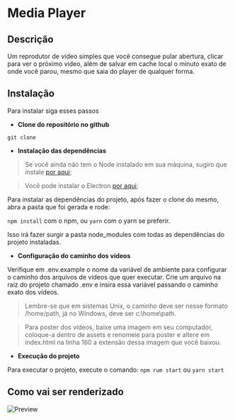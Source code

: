 # Media Player

## Descrição

Um reprodutor de vídeo simples que você consegue pular abertura, clicar para ver o próximo 
video, além de salvar em cache local o minuto exato de onde você parou, mesmo que saia
do player de qualquer forma.

## Instalação

Para instalar siga esses passos

* **Clone do repositório no github** 

```git clone ```

* **Instalação das dependências**

> Se você ainda não tem o Node instalado em sua máquina, sugiro que instale [por aqui](https://nodejs.org/en/download/);

> Você pode instalar o Electron [por aqui](https://www.electronjs.org/docs/tutorial/quick-start);

Para instalar as dependências do projeto, após fazer o clone do mesmo, abra a pasta que foi gerada e rode:

```npm install``` com o npm, ou
```yarn``` com o yarn se preferir.

Isso irá fazer surgir a pasta node_modules com todas as dependências do projeto instaladas.

* **Configuração do caminho dos vídeos**

Verifique em .env.example o nome da variável de ambiente para configurar o caminho dos arquivos de vídeos que quer executar.
Crie um arquivo na raiz do projeto chamado .env e insira essa variável passando o caminho exato dos vídeos.
> Lembre-se que em sistemas Unix, o caminho deve ser nesse formato /home/path, já no Windows, deve ser c:\home\path.

> Para poster dos vídeos, baixe uma imagem em seu computador, coloque-a dentro de assets e renomeie para poster e altere em index.html na linha 160 a extensão dessa imagem que você baixou.

* **Execução do projeto**

Para executar o projeto, execute o comando:
```npm rum start``` ou
```yarn start```


## Como vai ser renderizado

![Preview](https://imagensrael.s3.amazonaws.com/MediaPLayer.PNG)